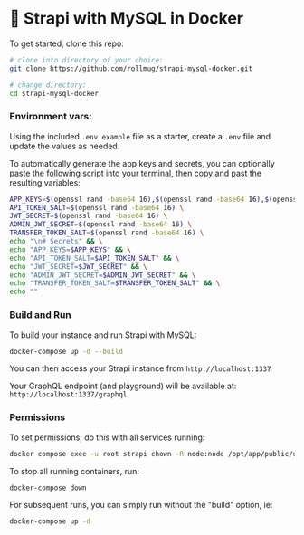 # 🚀 Strapi with MySQL in Docker

To get started, clone this repo:

```bash
# clone into directory of your choice:
git clone https://github.com/rollmug/strapi-mysql-docker.git

# change directory:
cd strapi-mysql-docker
```

### Environment vars:

Using the included `.env.example` file as a starter, create a `.env` file and update the values as needed.

To automatically generate the app keys and secrets, you can optionally paste the following script into your terminal, then copy and past the resulting variables:

```bash
APP_KEYS=$(openssl rand -base64 16),$(openssl rand -base64 16),$(openssl rand -base64 16),$(openssl rand -base64 16)  \
API_TOKEN_SALT=$(openssl rand -base64 16) \
JWT_SECRET=$(openssl rand -base64 16) \
ADMIN_JWT_SECRET=$(openssl rand -base64 16) \
TRANSFER_TOKEN_SALT=$(openssl rand -base64 16) \
echo "\n# Secrets" && \
echo "APP_KEYS=$APP_KEYS" && \
echo "API_TOKEN_SALT=$API_TOKEN_SALT" && \
echo "JWT_SECRET=$JWT_SECRET" && \
echo "ADMIN_JWT_SECRET=$ADMIN_JWT_SECRET" && \
echo "TRANSFER_TOKEN_SALT=$TRANSFER_TOKEN_SALT" && \
echo ""
```

### Build and Run

To build your instance and run Strapi with MySQL:

```bash
docker-compose up -d --build
```

You can then access your Strapi instance from `http://localhost:1337`

Your GraphQL endpoint (and playground) will be available at: `http://localhost:1337/graphql`

### Permissions

To set permissions, do this with all services running:

```bash
docker compose exec -u root strapi chown -R node:node /opt/app/public/uploads /opt/app/src/api
```

To stop all running containers, run:

```bash
docker-compose down
```

For subsequent runs, you can simply run without the "build" option, ie:

```bash
docker-compose up -d
```